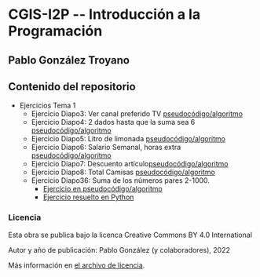 # CGIS-I2P -- Introducción a la Programación

## Pablo González Troyano

## Contenido del repositorio

 * Ejercicios Tema 1
    * Ejercicio Diapo3: Ver canal preferido TV [pseudocódigo/algoritmo](./ejercicios/tema1/Diapo3.ps.txt)
    * Ejercicio Diapo4: 2 dados hasta que la suma sea 6 [pseudocódigo/algoritmo](./ejercicios/tema1/Diapo4.ps.txt)
    * Ejercicio Diapo5: Litro de limonada [pseudocódigo/algoritmo](./ejercicios/tema1/Diapo5.ps.txt)
    * Ejercicio Diapo6: Salario Semanal, horas extra [pseudocódigo/algoritmo](./ejercicios/tema1/Diapo6.ps.txt)
    * Ejercicio Diapo7: Descuento artículo[pseudocódigo/algoritmo](./ejercicios/tema1/Diapo7.ps.txt)
    * Ejercicio Diapo8: Total Camisas [pseudocódigo/algoritmo](./ejercicios/tema1/Diapo8.ps.txt)
    * Ejercicio Diapo36: Suma de los números pares 2-1000. 
        * [Ejercicio en pseudocódigo/algoritmo](./ejercicios/tema1/diapo36.ps.txt)
        * [Ejercicio resuelto en Python](./ejercicios/tema1/diapo36.py)

### Licencia
Esta obra se publica bajo la licenca Creative Commons BY 4.0 International

Autor y año de publicación: Pablo González (y colaboradores), 2022

Más información en [el archivo de licencia](./license.md).